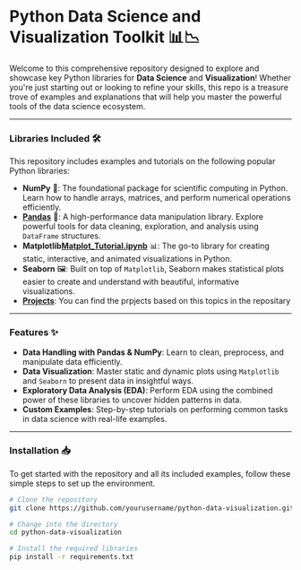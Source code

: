 # Python Data Science and Visualization Toolkit 📊📉

Welcome to this comprehensive repository designed to explore and showcase key Python libraries for **Data Science** and **Visualization**! Whether you're just starting out or looking to refine your skills, this repo is a treasure trove of examples and explanations that will help you master the powerful tools of the data science ecosystem.

---

### Libraries Included 🛠️

This repository includes examples and tutorials on the following popular Python libraries:

- **NumPy** 🔢: The foundational package for scientific computing in Python. Learn how to handle arrays, matrices, and perform numerical operations efficiently.
- **[Pandas](Pandas_tutorial.ipynb)** 🧮: A high-performance data manipulation library. Explore powerful tools for data cleaning, exploration, and analysis using `DataFrame` structures.
- **Matplotlib[Matplot_Tutorial.ipynb](url)** 📊: The go-to library for creating static, interactive, and animated visualizations in Python.
- **Seaborn** 🖼️: Built on top of `Matplotlib`, Seaborn makes statistical plots easier to create and understand with beautiful, informative visualizations.
- **[Projects](projects)**: You can find the prpjects based on this topics in the repositary

---

### Features ✨

- **Data Handling with Pandas & NumPy**: Learn to clean, preprocess, and manipulate data efficiently.
- **Data Visualization**: Master static and dynamic plots using `Matplotlib` and `Seaborn` to present data in insightful ways.
- **Exploratory Data Analysis (EDA)**: Perform EDA using the combined power of these libraries to uncover hidden patterns in data.
- **Custom Examples**: Step-by-step tutorials on performing common tasks in data science with real-life examples.

---

### Installation 📥

To get started with the repository and all its included examples, follow these simple steps to set up the environment.

```bash
# Clone the repository
git clone https://github.com/yourusername/python-data-visualization.git

# Change into the directory
cd python-data-visualization

# Install the required libraries
pip install -r requirements.txt
